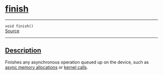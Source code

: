 
<h1 id="finish">
 <a href="#/api/device/finish" class="anchor">
   <span>finish</span>
  </a>
</h1>

<div class="signature">
  <hr>

  
  <div class="definition-container">
    <div class="definition">
      <code><span class="token keyword">void</span> finish()</code>
      <div class="flex-spacing"></div>
      <a href="https://github.com/libocca/occa/blob/1202d27b/include/occa/core/device.hpp#L341" target="_blank">Source</a>
    </div>
    
  </div>


  <hr>
</div>


<h2 id="description">
 <a href="#/api/device/finish?id=description" class="anchor">
   <span>Description</span>
  </a>
</h2>

Finishes any asynchronous operation queued up on the device, such as
[async memory allocations](/api/device/malloc) or [kernel calls](/api/kernel/operator_parentheses).
